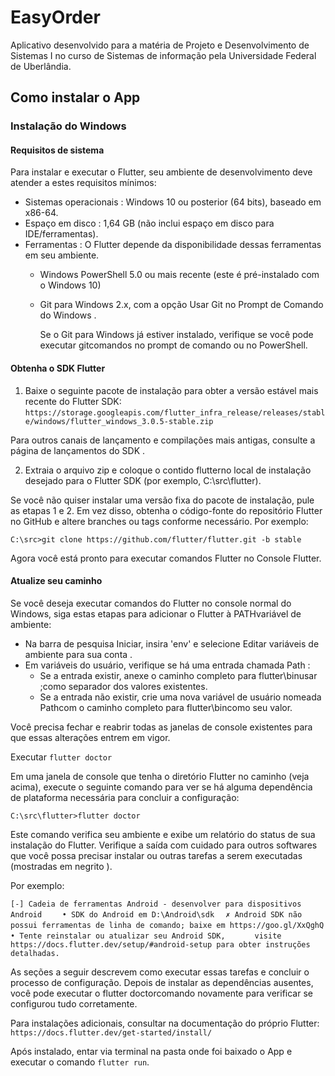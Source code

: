 # EasyOrder


Aplicativo desenvolvido para a matéria de Projeto e Desenvolvimento de Sistemas I no curso de Sistemas de informação pela Universidade Federal de Uberlândia. 



## Como instalar o App

### Instalação do Windows

#### Requisitos de sistema
Para instalar e executar o Flutter, seu ambiente de desenvolvimento deve atender a estes requisitos mínimos:

- Sistemas operacionais : Windows 10 ou posterior (64 bits), baseado em x86-64.
- Espaço em disco : 1,64 GB (não inclui espaço em disco para IDE/ferramentas).
- Ferramentas : O Flutter depende da disponibilidade dessas ferramentas em seu ambiente.
  - Windows PowerShell 5.0 ou mais recente (este é pré-instalado com o Windows 10)
  - Git para Windows 2.x, com a opção Usar Git no Prompt de Comando do Windows .

    Se o Git para Windows já estiver instalado, verifique se você pode executar gitcomandos no prompt de comando ou no PowerShell.

#### Obtenha o SDK Flutter
1. Baixe o seguinte pacote de instalação para obter a versão estável mais recente do Flutter SDK:
`https://storage.googleapis.com/flutter_infra_release/releases/stable/windows/flutter_windows_3.0.5-stable.zip`

Para outros canais de lançamento e compilações mais antigas, consulte a página de lançamentos do SDK .

2. Extraia o arquivo zip e coloque o contido flutterno local de instalação desejado para o Flutter SDK (por exemplo, C:\src\flutter).


Se você não quiser instalar uma versão fixa do pacote de instalação, pule as etapas 1 e 2. Em vez disso, obtenha o código-fonte do repositório Flutter no GitHub e altere branches ou tags conforme necessário. Por exemplo:

`C:\src>git clone https://github.com/flutter/flutter.git -b stable`

Agora você está pronto para executar comandos Flutter no Console Flutter.

#### Atualize seu caminho
Se você deseja executar comandos do Flutter no console normal do Windows, siga estas etapas para adicionar o Flutter à PATHvariável de ambiente:

- Na barra de pesquisa Iniciar, insira 'env' e selecione Editar variáveis ​​de ambiente para sua conta .
- Em variáveis ​​​​do usuário, verifique se há uma entrada chamada Path :
  - Se a entrada existir, anexe o caminho completo para flutter\binusar ;como separador dos valores existentes.
  - Se a entrada não existir, crie uma nova variável de usuário nomeada Pathcom o caminho completo para flutter\bincomo seu valor.

Você precisa fechar e reabrir todas as janelas de console existentes para que essas alterações entrem em vigor.

Executar `flutter doctor`

Em uma janela de console que tenha o diretório Flutter no caminho (veja acima), execute o seguinte comando para ver se há alguma dependência de plataforma necessária para concluir a configuração:

`C:\src\flutter>flutter doctor`

Este comando verifica seu ambiente e exibe um relatório do status de sua instalação do Flutter. Verifique a saída com cuidado para outros softwares que você possa precisar instalar ou outras tarefas a serem executadas (mostradas em negrito ).

Por exemplo:

`[-] Cadeia de ferramentas Android - desenvolver para dispositivos Android`
`    • SDK do Android em D:\Android\sdk`
`  ✗ Android SDK não possui ferramentas de linha de comando; baixe em https://goo.gl/XxQghQ`
`    • Tente reinstalar ou atualizar seu Android SDK,`
`      visite https://docs.flutter.dev/setup/#android-setup para obter instruções detalhadas.`
      
As seções a seguir descrevem como executar essas tarefas e concluir o processo de configuração. Depois de instalar as dependências ausentes, você pode executar o flutter doctorcomando novamente para verificar se configurou tudo corretamente.

Para instalações adicionais, consultar na documentação do próprio Flutter: `https://docs.flutter.dev/get-started/install/`

Após instalado, entar via terminal na pasta onde foi baixado o App e executar o comando `flutter run`.
